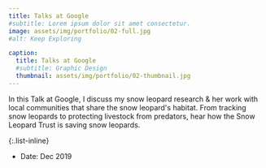 ```yaml
---
title: Talks at Google
#subtitle: Lorem ipsum dolor sit amet consectetur.
image: assets/img/portfolio/02-full.jpg
#alt: Keep Exploring

caption:
  title: Talks at Google
  #subtitle: Graphic Design
  thumbnail: assets/img/portfolio/02-thumbnail.jpg
---
```

In this Talk at Google, I discuss my snow leopard research & her work with local communities that share the snow leopard's habitat. From tracking snow leopards to protecting livestock from predators, hear how the Snow Leopard Trust is saving snow leopards. 

{:.list-inline}
- Date: Dec 2019